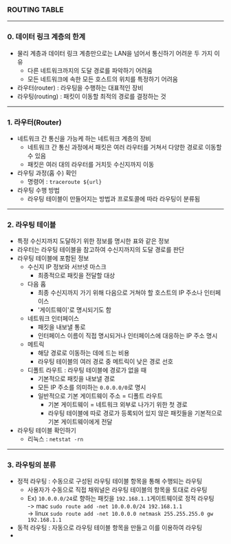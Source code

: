 ### ROUTING TABLE
---
### 0. 데이터 링크 계층의 한계
- 물리 계층과 데이터 링크 계층만으로는 LAN을 넘어서 통신하기 어려운 두 가지 이유
  - 다른 네트워크까지의 도달 경로를 파악하기 어려움
  - 모든 네트워크에 속한 모든 호스트의 위치를 특정하기 어려움
- 라우터(router) : 라우팅을 수행하는 대표적인 장비
- 라우팅(routing) : 패킷이 이동할 최적의 경로를 결정하는 것
---
### 1. 라우터(Router)
- 네트워크 간 통신을 가능케 하는 네트워크 계층의 장비
  - 네트워크 간 통신 과정에서 패킷은 여러 라우터를 거쳐서 다양한 경로로 이동할 수 있음
  - 패킷은 여러 대의 라우터를 거치듯 수신지까지 이동
- 라우팅 과정(홉 수) 확인
  - 명령어 : `traceroute ${url}`
- 라우팅 수행 방법
  - 라우팅 테이블이 만들어지는 방법과 프로토콜에 따라 라우팅이 분류됨
---
### 2. 라우팅 테이블
- 특정 수신지까지 도달하기 위한 정보를 명시한 표와 같은 정보
- 라우터는 라우팅 테이블을 참고하여 수신지까지의 도달 경로를 판단
- 라우팅 테이블에 포함된 정보
  - 수신지 IP 정보와 서브넷 마스크
    - 최종적으로 패킷을 전달할 대상
  - 다음 홉
    - 최종 수신지까지 가기 위해 다음으로 거쳐야 할 호스트의 IP 주소나 인터페이스
    - '게이트웨이'로 명시되기도 함 
  - 네트워크 인터페이스
    - 패킷을 내보낼 통로
    - 인터페이스 이름이 직접 명시되거나 인터페이스에 대응하는 IP 주소 명시
  - 메트릭
    - 해당 경로로 이동하는 데에 드는 비용
    - 라우팅 테이블의 여러 경로 중 메트릭이 낮은 경로 선호 
  - 디폴트 라우트 : 라우팅 테이블에 경로가 없을 때
    - 기본적으로 패킷을 내보낼 경로
    - 모든 IP 주소를 의미하는 `0.0.0.0/0`로 명시
    - 일반적으로 기본 게이트웨이 주소 = 디폴트 라우트
      - 기본 게이트웨이 = 네트워크 외부로 나가기 위한 첫 경로
      - 라우팅 테이블에 따로 경로가 등록되어 있지 않은 패킷들을 기본적으로 기본 게이트웨이에게 전달
- 라우팅 테이블 확인하기
  - 리눅스 : `netstat -rn`
---
### 3. 라우팅의 분류
- 정적 라우팅 : 수동으로 구성된 라우팅 테이블 항목을 통해 수행되는 라우팅
  - 사용자가 수동으로 직접 채워널은 라우팅 테이블의 항목을 토대로 라우팅
  - Ex) `10.0.0.0/24`로 향하는 패킷을 `192.168.1.1`게이트웨이로 정적 라우팅 <br>
    -> mac `sudo route add -net 10.0.0.0/24 192.168.1.1` <br>
    -> linux `sudo route add -net 10.0.0.0 netmask 255.255.255.0 gw 192.168.1.1` <br>
- 동적 라우팅 : 자동으로 라우팅 테이블 항목을 만들고 이를 이용하여 라우팅
- 
